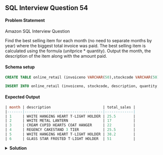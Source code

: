 ## SQL Interview Question 54

#### Problem Statement

<bold>Amazon SQL Interview Question</bold>

Find the best selling item for each month (no need to separate months by year) where the biggest total invoice was paid.
The best selling item is calculated using the formula (unitprice * quantity).
Output the month, the description of the item along with the amount paid.

#### Schema setup

```sql
CREATE TABLE online_retail (invoiceno VARCHAR(50),stockcode VARCHAR(50),description VARCHAR(255),quantity INT,invoicedate DATETIME,unitprice FLOAT,customerid FLOAT,country VARCHAR(100));

INSERT INTO online_retail (invoiceno, stockcode, description, quantity, invoicedate, unitprice, customerid, country) VALUES('536365', '85123A', 'WHITE HANGING HEART T-LIGHT HOLDER', 10, '2021-01-15 10:00:00', 2.55, 17850, 'United Kingdom'),('536366', '71053', 'WHITE METAL LANTERN', 5, '2021-02-10 12:00:00', 3.39, 13047, 'United Kingdom'),('536367', '84406B', 'CREAM CUPID HEARTS COAT HANGER', 8, '2021-03-05 15:00:00', 2.75, 17850, 'United Kingdom'),('536368', '22423', 'REGENCY CAKESTAND 3 TIER', 2, '2021-04-12 16:30:00', 12.75, 13047, 'United Kingdom'),('536369', '85123A', 'WHITE HANGING HEART T-LIGHT HOLDER', 15, '2021-05-18 11:00:00', 2.55, 13047, 'United Kingdom'),('536370', '21730', 'GLASS STAR FROSTED T-LIGHT HOLDER', 12, '2021-06-25 14:00:00', 4.25, 17850, 'United Kingdom');
```

#### Expected Output

```sql
| month | description                        | total_sales |
|-------|------------------------------------|-------------|
| 1     | WHITE HANGING HEART T-LIGHT HOLDER | 25.5        |
| 2     | WHITE METAL LANTERN                | 17          |
| 3     | CREAM CUPID HEARTS COAT HANGER     | 22          |
| 4     | REGENCY CAKESTAND 3 TIER           | 25.5        |
| 5     | WHITE HANGING HEART T-LIGHT HOLDER | 38.2        |
| 6     | GLASS STAR FROSTED T-LIGHT HOLDER  | 51          |
```

<details>
<summary><strong>Solution</strong></summary>

```sql
WITH month_sales AS
(
 SELECT
     MONTH(invoicedate) AS month,
     description,
     ROUND(SUM(unitprice * quantity),1) AS total_sales
 FROM online_retail
 GROUP BY month,description
)
,ranked_monthly_sales AS
(
 SELECT
    month,
    description,
    total_sales,
    DENSE_RANK() OVER(PARTITION BY month ORDER BY total_sales DESC) AS rnk
 FROM month_sales
)
    
SELECT
    month,
    description,
    total_sales
FROM ranked_monthly_sales
WHERE rnk = 1;
```
</details>
